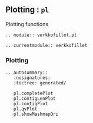 ## Plotting : `pl`

Plotting functions

```{eval-rst}
.. module:: verkkofillet.pl
```

```{eval-rst}
.. currentmodule:: verkkofillet
```

### Plotting
```{eval-rst}
.. autosummary::
   :nosignatures:
   :toctree: generated/

   pl.completePlot
   pl.contigLenPlot
   pl.contigPlot
   pl.qvPlot
   pl.showMashmapOri
``` 